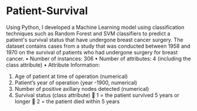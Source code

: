 # Patient-Survival
Using Python, I developed a Machine Learning model using classification techniques such as Random Forest and SVM classifiers to predict a patient's survival status that have undergone breast cancer surgery.
The dataset contains cases from a study that was conducted between 1958 and 1970 on the
survival of patients who had undergone surgery for breast cancer.
• Number of instances: 306
• Number of attributes: 4 (including the class attribute)
• Attribute Information:
1) Age of patient at time of operation (numerical)
2) Patient’s year of operation (year -1900, numerical)
3) Number of positive axillary nodes detected (numerical)
4) Survival status (class attribute)
 1 = the patient survived 5 years or longer
 2 = the patient died within 5 years
